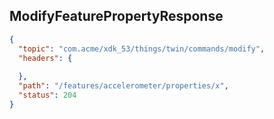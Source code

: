 ## ModifyFeaturePropertyResponse

```json
{
  "topic": "com.acme/xdk_53/things/twin/commands/modify",
  "headers": {
    
  },
  "path": "/features/accelerometer/properties/x",
  "status": 204
}
```
